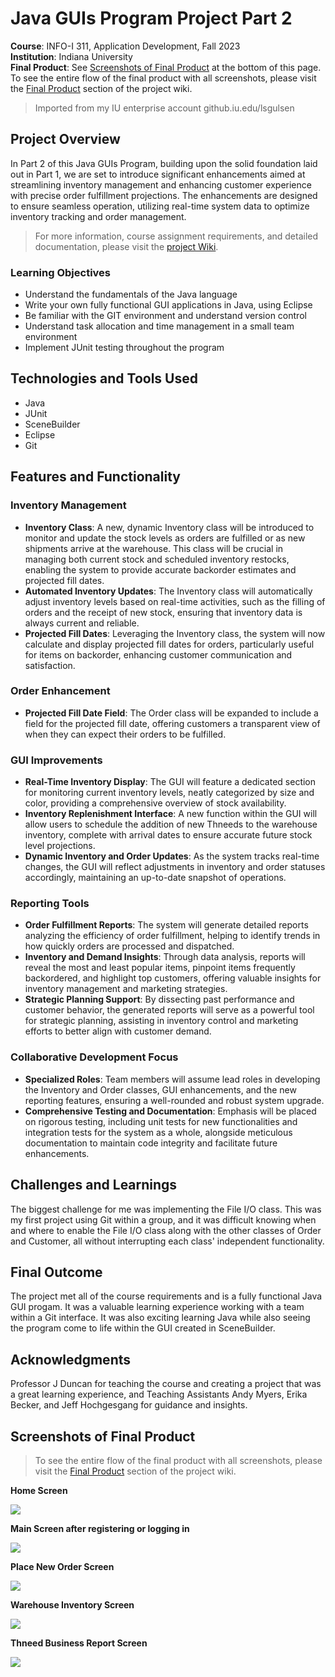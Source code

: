 # Java GUIs Program Project Part 2

**Course**: INFO-I 311, Application Development, Fall 2023 <br>
**Institution**: Indiana University <br>
**Final Product**: See [Screenshots of Final Product](#screenshots-of-final-product) at the bottom of this page. To see the entire flow of the final product with all screenshots, please visit the [Final Product](https://github.com/leyla-gulsen/I311_project_part2/wiki/Final-Product) section of the project wiki.
> Imported from my IU enterprise account github.iu.edu/lsgulsen

## Project Overview

In Part 2 of this Java GUIs Program, building upon the solid foundation laid out in Part 1, we are set to introduce 
significant enhancements
aimed at streamlining inventory management and enhancing customer experience with precise order fulfillment projections. 
The enhancements are designed to ensure seamless operation, utilizing real-time system data to optimize inventory tracking 
and order management.
> For more information, course assignment requirements, and detailed documentation, please visit the [project Wiki](https://github.com/leyla-gulsen/I311_project_part2/wiki).

### Learning Objectives
- Understand the fundamentals of the Java language
- Write your own fully functional GUI applications in Java, using Eclipse
- Be familiar with the GIT environment and understand version control
- Understand task allocation and time management in a small team environment
- Implement JUnit testing throughout the program

## Technologies and Tools Used

- Java
- JUnit
- SceneBuilder
- Eclipse
- Git

## Features and Functionality

### Inventory Management
- **Inventory Class**: A new, dynamic Inventory class will be introduced to monitor and update the stock levels as
orders are fulfilled or as new shipments arrive at the warehouse. This class will be crucial in managing both current
stock and scheduled inventory restocks, enabling the system to provide accurate backorder estimates and projected fill
dates.
- **Automated Inventory Updates**: The Inventory class will automatically adjust inventory levels based on real-time
activities, such as the filling of orders and the receipt of new stock, ensuring that inventory data is always current
and reliable.
- **Projected Fill Dates**: Leveraging the Inventory class, the system will now calculate and display projected fill
dates for orders, particularly useful for items on backorder, enhancing customer communication and satisfaction.
### Order Enhancement
- **Projected Fill Date Field**: The Order class will be expanded to include a field for the projected fill date,
offering customers a transparent view of when they can expect their orders to be fulfilled.
### GUI Improvements
- **Real-Time Inventory Display**: The GUI will feature a dedicated section for monitoring current inventory levels,
neatly categorized by size and color, providing a comprehensive overview of stock availability.
- **Inventory Replenishment Interface**: A new function within the GUI will allow users to schedule the addition of
new Thneeds to the warehouse inventory, complete with arrival dates to ensure accurate future stock level projections.
- **Dynamic Inventory and Order Updates**: As the system tracks real-time changes, the GUI will reflect adjustments in
inventory and order statuses accordingly, maintaining an up-to-date snapshot of operations.
### Reporting Tools
- **Order Fulfillment Reports**: The system will generate detailed reports analyzing the efficiency of order fulfillment,
helping to identify trends in how quickly orders are processed and dispatched.
- **Inventory and Demand Insights**: Through data analysis, reports will reveal the most and least popular items, pinpoint
items frequently backordered, and highlight top customers, offering valuable insights for inventory management and
marketing strategies.
- **Strategic Planning Support**:  By dissecting past performance and customer behavior, the generated reports will
serve as a powerful tool for strategic planning, assisting in inventory control and marketing efforts to better align
with customer demand.
### Collaborative Development Focus
- **Specialized Roles**: Team members will assume lead roles in developing the Inventory and Order classes, GUI
enhancements, and the new reporting features, ensuring a well-rounded and robust system upgrade.
- **Comprehensive Testing and Documentation**: Emphasis will be placed on rigorous testing, including unit
tests for new functionalities and integration tests for the system as a whole, alongside meticulous documentation
to maintain code integrity and facilitate future enhancements.

## Challenges and Learnings

The biggest challenge for me was implementing the File I/O class. This was my first project using Git within a group, 
and it was difficult knowing when and where to enable the File I/O class along with the other classes of Order and Customer, 
all without interrupting each class' independent functionality.

## Final Outcome

The project met all of the course requirements and is a fully functional Java GUI progam. It was a valuable learning 
experience working with a team within a Git interface. It was also exciting learning Java while also seeing the program 
come to life within the GUI created in SceneBuilder.

## Acknowledgments
Professor J Duncan for teaching the course and creating a project that was a great learning experience, and Teaching 
Assistants Andy Myers, Erika Becker, and Jeff Hochgesgang for guidance and insights.

## Screenshots of Final Product
> To see the entire flow of the final product with all screenshots, please visit the [Final Product](https://github.com/leyla-gulsen/I311_project_part2/wiki/Final-Product) section of the project wiki.

**Home Screen**

![](https://github.com/leyla-gulsen/I311_project_part2/blob/master/images/thneed1.png)

**Main Screen after registering or logging in**

![](https://github.com/leyla-gulsen/I311_project_part2/blob/master/images/thneed2.png)

**Place New Order Screen**

![](https://github.com/leyla-gulsen/I311_project_part2/blob/master/images/thneed3.png)

**Warehouse Inventory Screen**

![](https://github.com/leyla-gulsen/I311_project_part2/blob/master/images/thneed13.png)

**Thneed Business Report Screen**

![](https://github.com/leyla-gulsen/I311_project_part2/blob/master/images/thneed17.png)
